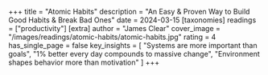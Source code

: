 +++
title = "Atomic Habits"
description = "An Easy & Proven Way to Build Good Habits & Break Bad Ones"
date = 2024-03-15
[taxonomies]
readings = ["productivity"]
[extra]
author = "James Clear"
cover_image = "/images/readings/atomic-habits/atomic-habits.jpg"
rating = 4
has_single_page = false
key_insights = [
    "Systems are more important than goals",
    "1% better every day compounds to massive change",
    "Environment shapes behavior more than motivation"
]
+++
